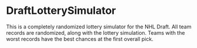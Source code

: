 # DraftLotterySimulator
This is a completely randomized lottery simulator for the NHL Draft. All team records are randomized, along with the lottery simulation. Teams with the worst records have the best chances at the first overall pick.
